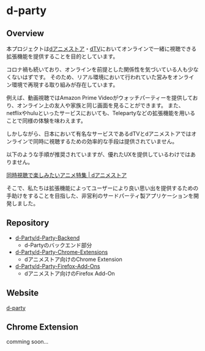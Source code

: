 # d-party

## Overview

本プロジェクトは[dアニメストア](https://anime.dmkt-sp.jp/animestore/)・[dTV](https://video.dmkt-sp.jp/)においてオンラインで一緒に視聴できる拡張機能を提供することを目的としています。

コロナ禍も続いており、オンラインを前提とした関係性を気づいている人も少なくないはずです。
そのため、リアル環境において行われていた営みをオンライン環境で再現する取り組みが存在しています。

例えば、動画視聴ではAmazon Prime Videoがウォッチパーティーを提供しており、オンライン上の友人や家族と同じ画面を見ることができます。
また、netflixやhuluといったサービスにおいても、Telepartyなどの拡張機能を用いることで同様の体験を味わえます。

しかしながら、日本において有名なサービスであるdTVとdアニメストアではオンラインで同時に視聴するための効率的な手段は提供されていません。

以下のような手順が推奨されていますが、優れたUXを提供しているわけではありません。

[同時視聴で楽しみたいアニメ特集 | dアニメストア](https://anime.dmkt-sp.jp/animestore/CP/CP00001106)

そこで、私たちは拡張機能によってユーザーにより良い思い出を提供するための手助けをすることを目指した、非営利のサードパーティ製アプリケーションを開発しました。

## Repository

- [d-Party/d-Party-Backend](https://github.com/d-Party/d-Party-Backend)
   - d-Partyのバックエンド部分
-  [d-Party/d-Party-Chrome-Extensions](https://github.com/d-Party/d-Party-Chrome-Extensions)
   -  dアニメストア向けのChrome Extension
- [d-Party/d-Party-Firefox-Add-Ons](https://github.com/d-Party/d-Party-Firefox-Add-Ons)
   -  dアニメストア向けのFirefox Add-On

## Website

[d-party](https://d-party.net/)

## Chrome Extension

comming soon...
